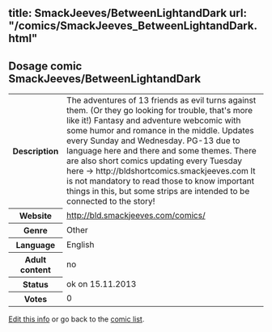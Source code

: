 title: SmackJeeves/BetweenLightandDark
url: "/comics/SmackJeeves_BetweenLightandDark.html"
---
Dosage comic SmackJeeves/BetweenLightandDark
-----------------------------------------

<p id="msg"></p>
<script type="text/javascript">
if (window.location.search === '?edit_info_mail=sent_ok') {
  var elem = document.getElementById("msg");
  elem.innerHTML = 'Edited information sucessfully sent for review, which is usually done daily. Thanks!';
  elem.className = 'ok';
}
</script>
<table class="comicinfo">
<tr>
<th>Description</th><td>The adventures of 13 friends as evil turns against them. (Or they go looking for trouble, that's more like it!) Fantasy and adventure webcomic with some humor and romance in the middle. Updates every Sunday and Wednesday. PG-13 due to language here and there and some themes. There are also short comics updating every Tuesday here -&gt; http://bldshortcomics.smackjeeves.com It is not mandatory to read those to know important things in this, but some strips are intended to be connected to the story!</td>
</tr>
<tr>
<th>Website</th><td><a href="http://bld.smackjeeves.com/comics/">http://bld.smackjeeves.com/comics/</a></td>
</tr>
<tr>
<th>Genre</th><td>Other</td>
</tr>
<tr>
<th>Language</th><td>English</td>
</tr>
<tr>
<th>Adult content</th><td>no</td>
</tr>
<tr>
<th>Status</th><td>ok on 15.11.2013</td>
</tr>
<tr>
<th>Votes</th><td>0</td>
</tr>
</table>

[Edit this info](SmackJeeves_BetweenLightandDark_edit.html) or go back to the [comic list](../comic-index.html).
